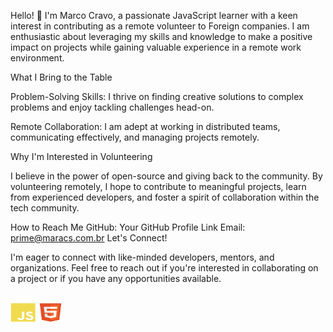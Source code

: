Hello! 👋 I'm Marco Cravo, a passionate JavaScript learner with a keen interest in contributing as a remote volunteer to Foreign companies. I am enthusiastic about leveraging my skills and knowledge to make a positive impact on projects while gaining valuable experience in a remote work environment.

What I Bring to the Table

Problem-Solving Skills: I thrive on finding creative solutions to complex problems and enjoy tackling challenges head-on.

Remote Collaboration: I am adept at working in distributed teams, communicating effectively, and managing projects remotely.

Why I'm Interested in Volunteering

I believe in the power of open-source and giving back to the community. By volunteering remotely, I hope to contribute to meaningful projects, learn from experienced developers, and foster a spirit of collaboration within the tech community.

How to Reach Me
GitHub: Your GitHub Profile Link
Email: prime@maracs.com.br
Let's Connect!

I'm eager to connect with like-minded developers, mentors, and organizations. Feel free to reach out if you're interested in collaborating on a project or if you have any opportunities available.

<div style="display: inline_block"><br>
  <img align="center" alt="Rafa-Js" height="30" width="40" src="https://raw.githubusercontent.com/devicons/devicon/master/icons/javascript/javascript-plain.svg">
  <img align="center" alt="Rafa-HTML" height="30" width="40" src="https://raw.githubusercontent.com/devicons/devicon/master/icons/html5/html5-original.svg">
  </div>
